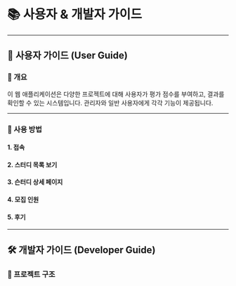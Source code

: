 # 📚 사용자 & 개발자 가이드

---

## 👤 사용자 가이드 (User Guide)

### 📌 개요
이 웹 애플리케이션은 다양한 프로젝트에 대해 사용자가 평가 점수를 부여하고, 결과를 확인할 수 있는 시스템입니다. 관리자와 일반 사용자에게 각각 기능이 제공됩니다.

---

### 🚀 사용 방법

#### 1. 접속


#### 2. 스터디 목록 보기


#### 3. 슨터디 상세 페이지


#### 4. 모집 인원


#### 5. 후기


---

## 🛠 개발자 가이드 (Developer Guide)

### 📁 프로젝트 구조

